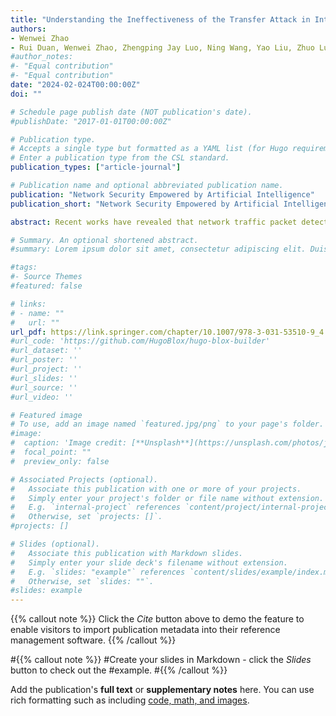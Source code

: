 ```yaml
---
title: "Understanding the Ineffectiveness of the Transfer Attack in Intrusion Detection System"
authors:
- Wenwei Zhao
- Rui Duan, Wenwei Zhao, Zhengping Jay Luo, Ning Wang, Yao Liu, Zhuo Lu
#author_notes:
#- "Equal contribution"
#- "Equal contribution"
date: "2024-02-024T00:00:00Z"
doi: ""

# Schedule page publish date (NOT publication's date).
#publishDate: "2017-01-01T00:00:00Z"

# Publication type.
# Accepts a single type but formatted as a YAML list (for Hugo requirements).
# Enter a publication type from the CSL standard.
publication_types: ["article-journal"]

# Publication name and optional abbreviated publication name.
publication: "Network Security Empowered by Artificial Intelligence"
publication_short: "Network Security Empowered by Artificial Intelligence"

abstract: Recent works have revealed that network traffic packet detection systems (intrusion detection) are vulnerable to adversarial examples (AEs), where attackers can create AEs to make the detection system predict wrong network activities. Existing attacks only add a small perturbation to revise the network packets to obtain a high attack effectiveness. However, these AEs are crafted based on the white-box setting. It is unclear if such AEs can transfer to other black-box models, which could involve more security concerns. Therefore, in this chapter, we aim to explore the properties of the AEs’ transferability. To further understand the effectiveness of transfer attacks in the network domain, we first review the existing network intrusion detection systems and build different well-trained models (e.g., with different parameters and structures). Then, we employ various existing attack methods to generate different AEs based on specific surrogate models. To explore the transferability of AEs, we use different AEs to interact with different well-trained models, in order to find the key insights of transfer attacks in the network. We find that transfer attacks have some common properties with white-box attacks, and these findings may inspire more effective transfer attacks in future works.

# Summary. An optional shortened abstract.
#summary: Lorem ipsum dolor sit amet, consectetur adipiscing elit. Duis posuere tellus ac convallis placerat. Proin tincidunt magna sed ex sollicitudin condimentum.

#tags:
#- Source Themes
#featured: false

# links:
# - name: ""
#   url: ""
url_pdf: https://link.springer.com/chapter/10.1007/978-3-031-53510-9_4
#url_code: 'https://github.com/HugoBlox/hugo-blox-builder'
#url_dataset: ''
#url_poster: ''
#url_project: ''
#url_slides: ''
#url_source: ''
#url_video: ''

# Featured image
# To use, add an image named `featured.jpg/png` to your page's folder. 
#image:
#  caption: 'Image credit: [**Unsplash**](https://unsplash.com/photos/jdD8gXaTZsc)'
#  focal_point: ""
#  preview_only: false

# Associated Projects (optional).
#   Associate this publication with one or more of your projects.
#   Simply enter your project's folder or file name without extension.
#   E.g. `internal-project` references `content/project/internal-project/index.md`.
#   Otherwise, set `projects: []`.
#projects: []

# Slides (optional).
#   Associate this publication with Markdown slides.
#   Simply enter your slide deck's filename without extension.
#   E.g. `slides: "example"` references `content/slides/example/index.md`.
#   Otherwise, set `slides: ""`.
#slides: example
---
```


{{% callout note %}}
Click the *Cite* button above to demo the feature to enable visitors to import publication metadata into their reference management software.
{{% /callout %}}

#{{% callout note %}}
#Create your slides in Markdown - click the *Slides* button to check out the #example.
#{{% /callout %}}

Add the publication's **full text** or **supplementary notes** here. You can use rich formatting such as including [code, math, and images](https://docs.hugoblox.com/content/writing-markdown-latex/).

